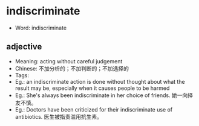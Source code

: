# indiscriminate

- Word: indiscriminate

## adjective

- Meaning: acting without careful judgement
- Chinese: 不加分析的；不加判断的；不加选择的
- Tags: 
- Eg.: an indiscriminate action is done without thought about what the result may be, especially when it causes people to be harmed
- Eg.: She's always been indiscriminate in her choice of friends. 她一向择友不慎。
- Eg.: Doctors have been criticized for their indiscriminate use of antibiotics. 医生被指责滥用抗生素。

